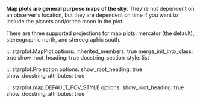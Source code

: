 **Map plots are general purpose maps of the sky.** They're not dependent on an observer's location, but they are dependent on time if you want to include the planets and/or the moon in the plot.

There are three supported projections for map plots: mercator (the default), stereographic north, and stereographic south.

::: starplot.MapPlot
    options:
        inherited_members: true
        merge_init_into_class: true
        show_root_heading: true
        docstring_section_style: list
        <!-- separate_signature: true -->

::: starplot.Projection
    options:
        show_root_heading: true
        show_docstring_attributes: true

::: starplot.map.DEFAULT_FOV_STYLE
    options:
        show_root_heading: true
        show_docstring_attributes: true
